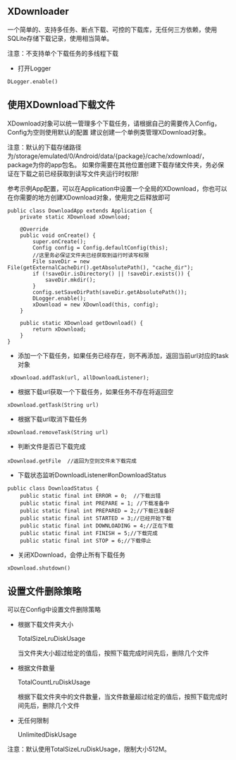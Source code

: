 ## XDownloader

一个简单的、支持多任务、断点下载、可控的下载库，无任何三方依赖，使用SQLite存储下载记录，使用相当简单。

注意：不支持单个下载任务的多线程下载


* 打开Logger
```
DLogger.enable()
```

## 使用XDownload下载文件
XDownload对象可以统一管理多个下载任务，请根据自己的需要传入Config，Config为空则使用默认的配置
建议创建一个单例类管理XDownload对象。

注意：默认的下载存储路径为/storage/emulated/0/Android/data/{package}/cache/xdownload/，package为你的app包名。
如果你需要在其他位置创建下载存储文件夹，务必保证在下载之前已经获取到读写文件夹运行时权限!

参考示例App配置，可以在Application中设置一个全局的XDownload，你也可以在你需要的地方创建XDownload对象，使用完之后释放即可
```
public class DownloadApp extends Application {
    private static XDownload xDownload;

    @Override
    public void onCreate() {
        super.onCreate();
        Config config = Config.defaultConfig(this);
        //这里务必保证文件夹已经获取到运行时读写权限
        File saveDir = new File(getExternalCacheDir().getAbsolutePath(), "cache_dir");
        if (!saveDir.isDirectory() || !saveDir.exists()) {
            saveDir.mkdir();
        }
        config.setSaveDirPath(saveDir.getAbsolutePath());
        DLogger.enable();
        xDownload = new XDownload(this, config);
    }

    public static XDownload getDownload() {
        return xDownload;
    }
}
```
* 添加一个下载任务，如果任务已经存在，则不再添加，返回当前url对应的task对象
```
 xDownload.addTask(url, allDownloadListener);
```

* 根据下载url获取一个下载任务，如果任务不存在将返回空
```
xDownload.getTask(String url)
```
* 根据下载url取消下载任务
```
xDownload.removeTask(String url)
```

* 判断文件是否已下载完成

```
xDownload.getFile  //返回为空则文件未下载完成
```

* 下载状态监听DownloadListener#onDownloadStatus
```
public class DownloadStatus {
    public static final int ERROR = 0;  //下载出错
    public static final int PREPARE = 1; //下载准备中
    public static final int PREPARED = 2;//下载已准备好
    public static final int STARTED = 3;//已经开始下载
    public static final int DOWNLOADING = 4;//正在下载
    public static final int FINISH = 5;//下载完成
    public static final int STOP = 6;//下载停止
```

* 关闭XDownload，会停止所有下载任务
```
xDownload.shutdown()
```

## 设置文件删除策略
可以在Config中设置文件删除策略

- 根据下载文件夹大小

    TotalSizeLruDiskUsage

    当文件夹大小超过给定的值后，按照下载完成时间先后，删除几个文件


- 根据文件数量

    TotalCountLruDiskUsage

    根据下载文件夹中的文件数量，当文件数量超过给定的值后，按照下载完成时间先后，删除几个文件

- 无任何限制

    UnlimitedDiskUsage

注意：默认使用TotalSizeLruDiskUsage，限制大小512M。